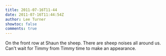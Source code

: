 ```yaml
---
title: 2011-07-16T11-44
date: 2011-07-16T11:44:54Z
author: Lee Turner
showtoc: false
comments: true
---
```


On the front row at Shaun the sheep. There are sheep noises all around us. Can't wait for Timmy from Timmy time to make an appearance.

